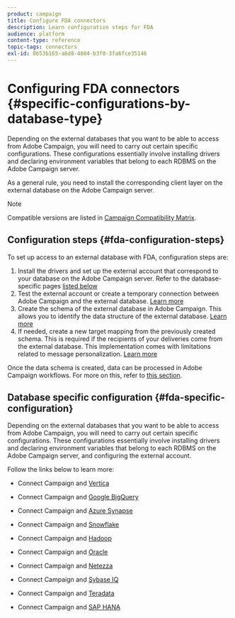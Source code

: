 ```yaml
---
product: campaign
title: Configure FDA connectors
description: Learn configuration steps for FDA
audience: platform
content-type: reference
topic-tags: connectors
exl-id: 0b53b165-a6d8-4604-b3f0-3fa6fce35146
---
```

# Configuring FDA connectors {#specific-configurations-by-database-type}

Depending on the external databases that you want to be able to access from Adobe Campaign, you will need to carry out certain specific configurations. These configurations essentially involve installing drivers and declaring environment variables that belong to each RDBMS on the Adobe Campaign server.

As a general rule, you need to install the corresponding client layer on the external database on the Adobe Campaign server.

>[!NOTE]
>
>Compatible versions are listed in [Campaign Compatibility Matrix](../../rn/using/compatibility-matrix.md#FederatedDataAccessFDA).
>

## Configuration steps {#fda-configuration-steps}

To set up access to an external database with FDA, configuration steps are:

1. Install the drivers and set up the external account that correspond to your database on the Adobe Campaign server. Refer to the database-specific pages [listed below](#fda-specific-configuration)
1. Test the external account or create a temporary connection between Adobe Campaign and the external database. [Learn more](../../installation/using/connecting-to-database.md)
1. Create the schema of the external database in Adobe Campaign. This allows you to identify the data structure of the external database. [Learn more](../../installation/using/creating-data-schema.md)
1. If needed, create a new target mapping from the previously created schema. This is required if the recipients of your deliveries come from the external database. This implementation comes with limitations related to message personalization. [Learn more](../../installation/using/defining-data-mapping.md)

Once the data schema is created, data can be processed in Adobe Campaign workflows. For more on this, refer to [this section](../../../common/workflow/using/accessing-an-external-database--fda-.md).

## Database specific configuration {#fda-specific-configuration}

Depending on the external databases that you want to be able to access from Adobe Campaign, you will need to carry out certain specific configurations. These configurations essentially involve installing drivers and declaring environment variables that belong to each RDBMS on the Adobe Campaign server, and configuring the external account.

Follow the links below to learn more:

* Connect Campaign and [Vertica](../../installation/using/configure-fda-vertica.md)

* Connect Campaign and [Google BigQuery](../../installation/using/configure-fda-google-big-query.md)

* Connect Campaign and [Azure Synapse](../../installation/using/configure-fda-synapse.md)

* Connect Campaign and [Snowflake](../../installation/using/configure-fda-snowflake.md)

* Connect Campaign and [Hadoop](../../installation/using/configure-fda-hadoop.md)

* Connect Campaign and [Oracle](../../installation/using/configure-fda-oracle.md)

* Connect Campaign and [Netezza](../../installation/using/configure-fda-netezza.md)

* Connect Campaign and [Sybase IQ](../../installation/using/configure-fda-sybase.md)

* Connect Campaign and [Teradata](../../installation/using/configure-fda-teradata.md)

* Connect Campaign and [SAP HANA](../../installation/using/configure-fda-sap-hana.md)
